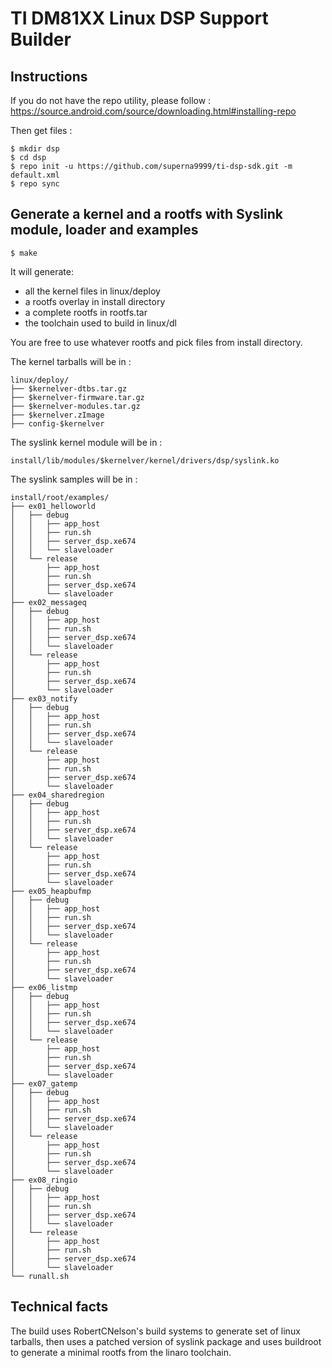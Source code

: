 # TI DM81XX Linux DSP Support Builder #

## Instructions ##

If you do not have the repo utility, please follow :
https://source.android.com/source/downloading.html#installing-repo

Then get files :
```
$ mkdir dsp
$ cd dsp
$ repo init -u https://github.com/superna9999/ti-dsp-sdk.git -m default.xml
$ repo sync
```

## Generate a kernel and a rootfs with Syslink module, loader and examples ##

```
$ make
```

It will generate:
 * all the kernel files in linux/deploy
 * a rootfs overlay in install directory
 * a complete rootfs in rootfs.tar
 * the toolchain used to build in linux/dl

You are free to use whatever rootfs and pick files from install directory.

The kernel tarballs will be in :
```
linux/deploy/
├── $kernelver-dtbs.tar.gz
├── $kernelver-firmware.tar.gz
├── $kernelver-modules.tar.gz
├── $kernelver.zImage
├── config-$kernelver
```

The syslink kernel module will be in :
```
install/lib/modules/$kernelver/kernel/drivers/dsp/syslink.ko
```

The syslink samples will be in :
```
install/root/examples/
├── ex01_helloworld
│   ├── debug
│   │   ├── app_host
│   │   ├── run.sh
│   │   ├── server_dsp.xe674
│   │   └── slaveloader
│   └── release
│       ├── app_host
│       ├── run.sh
│       ├── server_dsp.xe674
│       └── slaveloader
├── ex02_messageq
│   ├── debug
│   │   ├── app_host
│   │   ├── run.sh
│   │   ├── server_dsp.xe674
│   │   └── slaveloader
│   └── release
│       ├── app_host
│       ├── run.sh
│       ├── server_dsp.xe674
│       └── slaveloader
├── ex03_notify
│   ├── debug
│   │   ├── app_host
│   │   ├── run.sh
│   │   ├── server_dsp.xe674
│   │   └── slaveloader
│   └── release
│       ├── app_host
│       ├── run.sh
│       ├── server_dsp.xe674
│       └── slaveloader
├── ex04_sharedregion
│   ├── debug
│   │   ├── app_host
│   │   ├── run.sh
│   │   ├── server_dsp.xe674
│   │   └── slaveloader
│   └── release
│       ├── app_host
│       ├── run.sh
│       ├── server_dsp.xe674
│       └── slaveloader
├── ex05_heapbufmp
│   ├── debug
│   │   ├── app_host
│   │   ├── run.sh
│   │   ├── server_dsp.xe674
│   │   └── slaveloader
│   └── release
│       ├── app_host
│       ├── run.sh
│       ├── server_dsp.xe674
│       └── slaveloader
├── ex06_listmp
│   ├── debug
│   │   ├── app_host
│   │   ├── run.sh
│   │   ├── server_dsp.xe674
│   │   └── slaveloader
│   └── release
│       ├── app_host
│       ├── run.sh
│       ├── server_dsp.xe674
│       └── slaveloader
├── ex07_gatemp
│   ├── debug
│   │   ├── app_host
│   │   ├── run.sh
│   │   ├── server_dsp.xe674
│   │   └── slaveloader
│   └── release
│       ├── app_host
│       ├── run.sh
│       ├── server_dsp.xe674
│       └── slaveloader
├── ex08_ringio
│   ├── debug
│   │   ├── app_host
│   │   ├── run.sh
│   │   ├── server_dsp.xe674
│   │   └── slaveloader
│   └── release
│       ├── app_host
│       ├── run.sh
│       ├── server_dsp.xe674
│       └── slaveloader
└── runall.sh
```

## Technical facts ##

The build uses RobertCNelson's build systems to generate set of linux tarballs, then uses a patched version of syslink package and uses buildroot to generate a minimal rootfs from the linaro toolchain.

